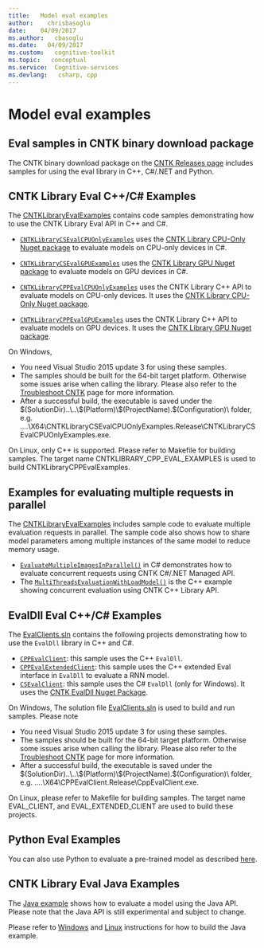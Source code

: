 ```yaml
---
title:   Model eval examples
author:    chrisbasoglu
date:    04/09/2017
ms.author:   cbasoglu
ms.date:   04/09/2017
ms.custom:   cognitive-toolkit
ms.topic:   conceptual
ms.service:  Cognitive-services
ms.devlang:   csharp, cpp
---
```


# Model eval examples

## Eval samples in CNTK binary download package 
The CNTK binary download package on the [CNTK Releases page](https://github.com/Microsoft/CNTK/releases) includes samples for using the eval library in C++, C#/.NET and Python.

## CNTK Library Eval C++/C# Examples
The [CNTKLibraryEvalExamples](https://github.com/Microsoft/CNTK/blob/master/Examples/Evaluation/CNTKLibraryEvalExamples.sln) contains code samples demonstrating how to use the CNTK Library Eval API in C++ and C#. 
- [`CNTKLibraryCSEvalCPUOnlyExamples`](https://github.com/Microsoft/CNTK/blob/master/Examples/Evaluation/CNTKLibraryCSEvalCPUOnlyExamples) uses the [CNTK Library CPU-Only Nuget package](https://www.nuget.org/packages/CNTK.CPUOnly) to evaluate models on CPU-only devices in C#. 

- [`CNTKLibraryCSEvalGPUExamples`](https://github.com/Microsoft/CNTK/blob/master/Examples/Evaluation/CNTKLibraryCSEvalGPUExamples) uses the [CNTK Library GPU Nuget package](https://www.nuget.org/packages/CNTK.GPU) to evaluate models on GPU devices in C#. 
- [`CNTKLibraryCPPEvalCPUOnlyExamples`](https://github.com/Microsoft/CNTK/blob/master/Examples/Evaluation/CNTKLibraryCPPEvalCPUOnlyExamples) uses the CNTK Library C++ API to evaluate models on CPU-only devices. It uses the [CNTK Library CPU-Only Nuget package](https://www.nuget.org/packages/CNTK.CPUOnly).
- [`CNTKLibraryCPPEvalGPUExamples`](https://github.com/Microsoft/CNTK/blob/master/Examples/Evaluation/CNTKLibraryCPPEvalGPUExamples) uses the CNTK Library C++ API to evaluate models on GPU devices. It uses the [CNTK Library GPU Nuget package](https://www.nuget.org/packages/CNTK.GPU).

On Windows, 
- You need Visual Studio 2015 update 3 for using these samples.
- The samples should be built for the 64-bit target platform. Otherwise some issues arise when calling the library. Please also refer to the [Troubleshoot CNTK](./Troubleshoot-CNTK.md) page for more information.
- After a successful build, the executable is saved under the $(SolutionDir)..\..\$(Platform)\$(ProjectName).$(Configuration)\ folder, e.g. ..\..\X64\CNTKLibraryCSEvalCPUOnlyExamples.Release\CNTKLibraryCSEvalCPUOnlyExamples.exe.
 
On Linux, only C++ is supported. Please refer to Makefile for building samples. The target name CNTKLIBRARY_CPP_EVAL_EXAMPLES is used to build CNTKLibraryCPPEvalExamples. 
 
## Examples for evaluating multiple requests in parallel
The [CNTKLibraryEvalExamples](https://github.com/Microsoft/CNTK/blob/master/Examples/Evaluation/CNTKLibraryEvalExamples.sln) includes sample code to evaluate multiple evaluation requests in parallel. The sample code also shows how to share model parameters among multiple instances of the same model to reduce memory usage.
- [`EvaluateMultipleImagesInParallel()`](https://github.com/Microsoft/CNTK/blob/master/Examples/Evaluation/CNTKLibraryCSEvalCPUOnlyExamples/CNTKLibraryCSEvalExamples.cs) in C# demonstrates how to evaluate concurrent requests using CNTK C#/.NET Managed API.
- The [`MultiThreadsEvaluationWithLoadModel()`]( https://github.com/Microsoft/CNTK/blob/master/Examples/Evaluation/CNTKLibraryCPPEvalCPUOnlyExamples/EvalMultithreads.cpp) is the C++ example showing concurrent evaluation using CNTK C++ Library API.

## EvalDll Eval C++/C# Examples
The [EvalClients.sln](https://github.com/Microsoft/CNTK/blob/master/Examples/Evaluation/EvalClients.sln) contains the following projects demonstrating how to use the `EvalDll` library in C++ and C#.
- [`CPPEvalClient`](https://github.com/Microsoft/CNTK/tree/master/Examples/Evaluation/CPPEvalClient): this sample uses the C++ `EvalDll`.
- [`CPPEvalExtendedClient`](https://github.com/Microsoft/CNTK/tree/master/Examples/Evaluation/CPPEvalExtendedClient): this sample uses the C++ extended Eval interface in `EvalDll` to evaluate a RNN model. 
- [`CSEvalClient`](https://github.com/Microsoft/CNTK/tree/master/Examples/Evaluation/CSEvalClient): this sample uses the C# `EvalDll` (only for Windows). It uses the [CNTK EvalDll Nuget Package](https://www.nuget.org/packages/Microsoft.Research.CNTK.CpuEval-mkl/). 
 
On Windows, The solution file [EvalClients.sln](https://github.com/Microsoft/CNTK/blob/master/Examples/Evaluation/EvalClients.sln) is used to build and run samples. Please note 
- You need Visual Studio 2015 update 3 for using these samples.
- The samples should be built for the 64-bit target platform. Otherwise some issues arise when calling the library. Please also refer to the [Troubleshoot CNTK](./Troubleshoot-CNTK.md) page for more information.
- After a successful build, the executable is saved under the $(SolutionDir)..\..\$(Platform)\$(ProjectName).$(Configuration)\ folder, e.g. ..\..\X64\CPPEvalClient.Release\CppEvalClient.exe. 

On Linux, please refer to Makefile for building samples. The target name EVAL_CLIENT, and EVAL_EXTENDED_CLIENT are used to build these projects. 
 
## Python Eval Examples
You can also use Python to evaluate a pre-trained model as described [here](./How-do-I-Evaluate-models-in-Python.md).

## CNTK Library Eval Java Examples
The [Java example](https://github.com/Microsoft/CNTK/tree/master/Tests/EndToEndTests/EvalClientTests/JavaEvalTest) shows how to evaluate a model using the Java API. Please note that the Java API is still experimental and subject to change.

Please refer to [Windows](./CNTK-Library-Evaluation-on-Windows.md#using-java) and [Linux](./CNTK-Library-Evaluation-on-Linux.md#using-java) instructions for how to build the Java example.
